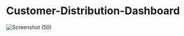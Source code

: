 # Customer-Distribution-Dashboard
![Screenshot (50)](https://user-images.githubusercontent.com/72337914/209914253-15d08f6a-3b64-4ad2-bdbe-153ffe59a5ed.png)
